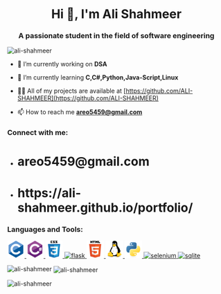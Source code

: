 <h1 align="center">Hi 👋, I'm Ali Shahmeer</h1>
<h3 align="center">A passionate student in the field of software engineering</h3>

<p align="left"> <img src="https://komarev.com/ghpvc/?username=ali-shahmeer&label=Profile%20views&color=0e75b6&style=flat" alt="ali-shahmeer" /> </p>

- 🔭 I’m currently working on **DSA**

- 🌱 I’m currently learning **C,C#,Python,Java-Script,Linux**

- 👨‍💻 All of my projects are available at [https://github.com/ALI-SHAHMEER](https://github.com/ALI-SHAHMEER)

- 📫 How to reach me **areo5459@gmail.com**

<h3 align="left">Connect with me:</h3>
<ul>
  <li><h1>areo5459@gmail.com</h1></li>
  <li><h1>https://ali-shahmeer.github.io/portfolio/</h1></li>
</ul>
  
  

<p align="left">
</p>

<h3 align="left">Languages and Tools:</h3>
<p align="left"> <a href="https://www.cprogramming.com/" target="_blank" rel="noreferrer"> <img src="https://raw.githubusercontent.com/devicons/devicon/master/icons/c/c-original.svg" alt="c" width="40" height="40"/> </a> <a href="https://www.w3schools.com/cs/" target="_blank" rel="noreferrer"> <img src="https://raw.githubusercontent.com/devicons/devicon/master/icons/csharp/csharp-original.svg" alt="csharp" width="40" height="40"/> </a> <a href="https://www.w3schools.com/css/" target="_blank" rel="noreferrer"> <img src="https://raw.githubusercontent.com/devicons/devicon/master/icons/css3/css3-original-wordmark.svg" alt="css3" width="40" height="40"/> </a> <a href="https://flask.palletsprojects.com/" target="_blank" rel="noreferrer"> <img src="https://www.vectorlogo.zone/logos/pocoo_flask/pocoo_flask-icon.svg" alt="flask" width="40" height="40"/> </a> <a href="https://www.w3.org/html/" target="_blank" rel="noreferrer"> <img src="https://raw.githubusercontent.com/devicons/devicon/master/icons/html5/html5-original-wordmark.svg" alt="html5" width="40" height="40"/> </a> <a href="https://www.linux.org/" target="_blank" rel="noreferrer"> <img src="https://raw.githubusercontent.com/devicons/devicon/master/icons/linux/linux-original.svg" alt="linux" width="40" height="40"/> </a> <a href="https://www.python.org" target="_blank" rel="noreferrer"> <img src="https://raw.githubusercontent.com/devicons/devicon/master/icons/python/python-original.svg" alt="python" width="40" height="40"/> </a> <a href="https://www.selenium.dev" target="_blank" rel="noreferrer"> <img src="https://raw.githubusercontent.com/detain/svg-logos/780f25886640cef088af994181646db2f6b1a3f8/svg/selenium-logo.svg" alt="selenium" width="40" height="40"/> </a> <a href="https://www.sqlite.org/" target="_blank" rel="noreferrer"> <img src="https://www.vectorlogo.zone/logos/sqlite/sqlite-icon.svg" alt="sqlite" width="40" height="40"/> </a> </p>

<p><img align="left" src="https://github-readme-stats.vercel.app/api/top-langs?username=ali-shahmeer&show_icons=true&locale=en&layout=compact" alt="ali-shahmeer" /></p>

<p>&nbsp;<img align="center" src="https://github-readme-stats.vercel.app/api?username=ali-shahmeer&show_icons=true&locale=en" alt="ali-shahmeer" /></p>

<p><img align="center" src="https://github-readme-streak-stats.herokuapp.com/?user=ali-shahmeer&" alt="ali-shahmeer" /></p>

